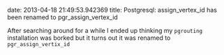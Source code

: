 date: 2013-04-18 21:49:53.942369
title: Postgresql: assign_vertex_id has been renamed to pgr_assign_vertex_id

After searching around for a while I ended up thinking my ```pgrouting``` installation was borked but it turns out it was renamed to ```pgr_assign_vertix_id```


